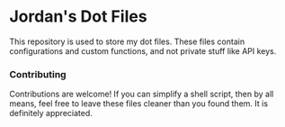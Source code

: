 # Jordan's Dot Files
This repository is used to store my dot files. These files contain 
configurations and custom functions, and not private stuff like API keys.

### Contributing
Contributions are welcome! If you can simplify a shell script, then by all
means, feel free to leave these files cleaner than you found them. It is
definitely appreciated.
